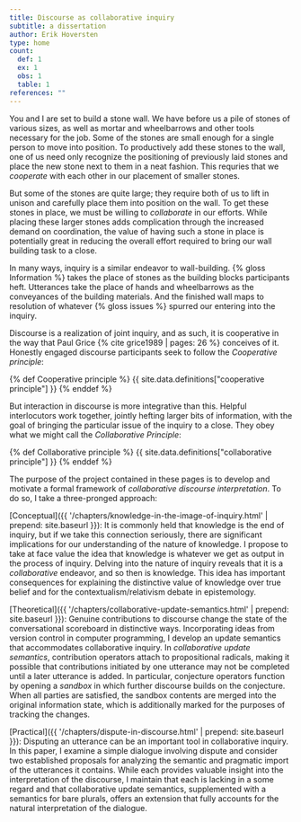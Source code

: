```yaml
---
title: Discourse as collaborative inquiry
subtitle: a dissertation
author: Erik Hoversten
type: home
count:
  def: 1
  ex: 1
  obs: 1
  table: 1
references: ""
---
```


You and I are set to build a stone wall. We have before us a pile of stones of various sizes, as well as mortar and wheelbarrows and other tools necessary for the job. Some of the stones are small enough for a single person to move into position. To productively add these stones to the wall, one of us need only recognize the positioning of previously laid stones and place the new stone next to them in a neat fashion. This requries that we *cooperate* with each other in our placement of smaller stones.

But some of the stones are quite large; they require both of us to lift in unison and carefully place them into position on the wall. To get these stones in place, we must be willing to *collaborate* in our efforts. While placing these larger stones adds complication through the increased demand on coordination, the value of having such a stone in place is potentially great in reducing the overall effort required to bring our wall building task to a close.

In many ways, inquiry is a similar endeavor to wall-building. {% gloss Information %} takes the place of stones as the building blocks participants heft. Utterances take the place of hands and wheelbarrows as the conveyances of the building materials. And the finished wall maps to resolution of whatever {% gloss issues %} spurred our entering into the inquiry.

Discourse is a realization of joint inquiry, and as such, it is cooperative in the way that Paul Grice {% cite grice1989 | pages: 26 %} conceives of it. Honestly engaged discourse participants seek to follow the *Cooperative principle*:

<!-- Cooperative principle -->
{% def Cooperative principle %}
  {{ site.data.definitions["cooperative principle"] }}
{% enddef %}

But interaction in discourse is more integrative than this. Helpful interlocutors work together, jointly hefting larger bits of information, with the goal of bringing the particular issue of the inquiry to a close. They obey what we might call the *Collaborative Principle*:

<!-- Collaborative principle -->
{% def Collaborative principle %}
  {{ site.data.definitions["collaborative principle"] }}
{% enddef %}

The purpose of the project contained in these pages is to develop and motivate a formal framework of *collaborative discourse interpretation*. To do so, I take a three-pronged approach:

[Conceptual]({{ '/chapters/knowledge-in-the-image-of-inquiry.html' | prepend: site.baseurl }}): It is commonly held that knowledge is the end of inquiry, but if we take this connection seriously, there are significant implications for our understanding of the nature of knowledge. I propose to take at face value the idea that knowledge is whatever we get as output in the process of inquiry. Delving into the nature of inquiry reveals that it is a <em>collaborative</em> endeavor, and so then is knowledge. This idea has important consequences for explaining the distinctive value of knowledge over true belief and for the contextualism/relativism debate in epistemology.

[Theoretical]({{ '/chapters/collaborative-update-semantics.html' | prepend: site.baseurl }}): Genuine contributions to discourse change the state of the conversational scoreboard in distinctive ways. Incorporating ideas from version control in computer programming, I develop an update semantics that accommodates collaborative inquiry. In *collaborative update semantics*, contribution operators attach to propositional radicals, making it possible that contributions initiated by one utterance may not be completed until a later utterance is added. In particular, conjecture operators function by opening a *sandbox* in which further discourse builds on the conjecture. When all parties are satisfied, the sandbox contents are merged into the original information state, which is additionally marked for the purposes of tracking the changes.

[Practical]({{ '/chapters/dispute-in-discourse.html' | prepend: site.baseurl }}): Disputing an utterance can be an important tool in collaborative inquiry. In this paper, I examine a simple dialogue involving dispute and consider two established proposals for analyzing the semantic and pragmatic import of the utterances it contains. While each provides valuable insight into the interpretation of the discourse, I maintain that each is lacking in a some regard and that collaborative update semantics, supplemented with a semantics for bare plurals, offers an extension that fully accounts for the natural interpretation of the dialogue.
